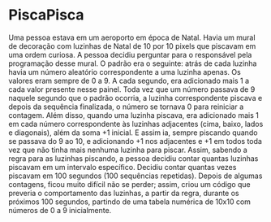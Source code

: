 # PiscaPisca
Uma pessoa estava em um aeroporto em época de Natal. Havia um mural de decoração com luzinhas de Natal de 10 por 10 pixels que piscavam em uma ordem curiosa. A pessoa decidiu perguntar para o responsável pela programação desse mural. O padrão era o seguinte:
  atrás de cada luzinha havia um número aleatório correspondente a uma luzinha apenas. Os valores eram sempre de 0 a 9. A cada segundo, era adicionado mais   1 a cada valor presente nesse painel. Toda vez que um número passava de 9 naquele segundo que o padrão ocorria, a luzinha correspondente piscava e depois   da sequência finalizada, o número se tornava 0 para reiniciar a contagem. Além disso, quando uma luzinha piscava, era adicionado mais 1 em cada número     correspondente às luzinhas adjacentes (cima, baixo, lados e diagonais), além da soma +1 inicial. E assim ia, sempre piscando quando se passava do 9 ao     10, e adicionando +1 nos adjacentes e +1 em todos toda vez que não tinha mais nenhuma luzinha para piscar.
Assim, sabendo a regra para as luzinhas piscando, a pessoa decidiu contar quantas luzinhas piscavam em um intervalo específico. Decidiu contar quantas vezes piscavam em 100 segundos (100 sequências repetidas). Depois de algumas contagens, ficou muito difícil não se perder; assim, criou um código que preveria o comportamento das luzinhas, a partir da regra, durante os próximos 100 segundos, partindo de uma tabela numérica de 10x10 com números de 0 a 9 inicialmente. 
